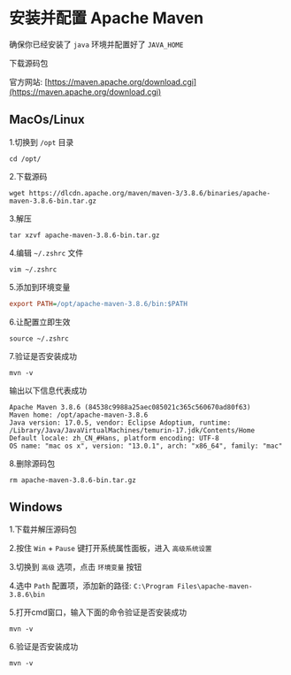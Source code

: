 # 安装并配置 Apache Maven

确保你已经安装了 `java` 环境并配置好了 `JAVA_HOME`

下载源码包

官方网站: [https://maven.apache.org/download.cgi](https://maven.apache.org/download.cgi)

## MacOs/Linux

1.切换到 `/opt` 目录

```shell
cd /opt/
```

2.下载源码
```shell
wget https://dlcdn.apache.org/maven/maven-3/3.8.6/binaries/apache-maven-3.8.6-bin.tar.gz
```

3.解压
```shell
tar xzvf apache-maven-3.8.6-bin.tar.gz
```

4.编辑 `~/.zshrc` 文件
```shell
vim ~/.zshrc
```

5.添加到环境变量
```ini
export PATH=/opt/apache-maven-3.8.6/bin:$PATH
```

6.让配置立即生效
```shell
source ~/.zshrc
```

7.验证是否安装成功
```shell
mvn -v
```

输出以下信息代表成功
```shell
Apache Maven 3.8.6 (84538c9988a25aec085021c365c560670ad80f63)
Maven home: /opt/apache-maven-3.8.6
Java version: 17.0.5, vendor: Eclipse Adoptium, runtime: /Library/Java/JavaVirtualMachines/temurin-17.jdk/Contents/Home
Default locale: zh_CN_#Hans, platform encoding: UTF-8
OS name: "mac os x", version: "13.0.1", arch: "x86_64", family: "mac"
```

8.删除源码包

```shell
rm apache-maven-3.8.6-bin.tar.gz
```

## Windows

1.下载并解压源码包

2.按住 `Win` + `Pause` 键打开系统属性面板，进入 `高级系统设置`

3.切换到 `高级` 选项，点击 `环境变量` 按钮

4.选中 `Path` 配置项，添加新的路径: `C:\Program Files\apache-maven-3.8.6\bin`

5.打开cmd窗口，输入下面的命令验证是否安装成功
```shell
mvn -v
```

6.验证是否安装成功
```shell
mvn -v
```
